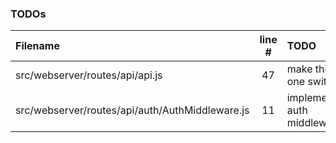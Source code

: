 ### TODOs
| Filename | line # | TODO
|:------|:------:|:------
| src/webserver/routes/api/api.js | 47 | make this one switch
| src/webserver/routes/api/auth/AuthMiddleware.js | 11 | implement auth middleware